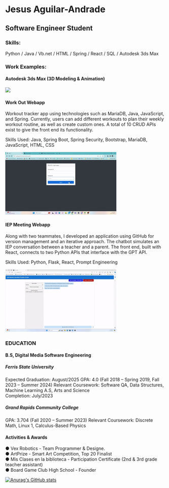 # Jesus Aguilar-Andrade
## Software Engineer Student
### Skills:
Python / Java / Vb.net / HTML / Spring / React / SQL / Autodesk 3ds Max

### Work Examples:
#### Autodesk 3ds Max (3D Modeling & Animation)
<img src="https://github.com/Cetykon/Cetykon/blob/main/Aguilar-Andrade_Jesus_3dxMaxFinal.gif" width="350" />

#### Work Out Webapp
Workout tracker app using technologies such as MariaDB, Java, JavaScript, and Spring. 
Currently, users can add different workouts to plan their weekly workout routine, as well as create 
custom ones. A total of 10 CRUD APIs exist to give the front end its functionality.

Skills Used: Java, Spring Boot, Spring Security, Bootstrap, MariaDB, JavaScript, HTML, CSS

<img src="https://github.com/Cetykon/Cetykon/blob/main/WorkOutApp.gif" width="350" />

#### IEP Meeting Webapp
Along with two teammates, I developed an application using GitHub for version management and an 
iterative approach. The chatbot simulates an IEP conversation between a teacher and a parent. The 
front end, built with React, connects to two Python APIs that interface with the GPT API. 

Skills Used: Python, Flask, React, Prompt Engineering

<img src="https://github.com/Cetykon/Cetykon/blob/main/IEPMeeting.gif" width="350" />

### EDUCATION 
#### B.S, Digital Media Software Engineering      
##### Ferris State University  
Expected Graduation: August/2025 
GPA: 4.0 (Fall 2018 – Spring 2019, Fall 2023 – Summer 2024) 
Relevant Coursework: Software QA, Data Structures, Machine Learning 
A.S, Arts and Science               
Completion: July/2023 

##### Grand Rapids Community College 
GPA: 3.704 (Fall 2020 – Summer 2023) 
Relevant Coursework: Discrete Math, Linux 1, Calculus-Based Physics 

#### Activities & Awards 
● Vex Robotics - Team Programmer & Designe.      
● ArtPrize - Smart Art Competition, Top 20 Finalist                  
● Mis Clases en la biblioteca - Participation Certificate (2nd & 3rd grade teacher assistant)   
● Board Game Club High School - Founder         



[![Anurag's GitHub stats](https://github-readme-stats.vercel.app/api?username=Cetykon)](https://github.com/anuraghazra/github-readme-stats)

